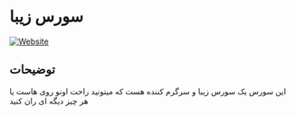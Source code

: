 # سورس زیبا

[![Website](https://img.shields.io/badge/view-source-blue)](https://arshia-coder.github.io/sourcebs/)

## توضیحات
این سورس یک سورس زیبا و سرگرم کننده هست که میتونید راحت اونو روی هاست یا هر چیز دیگه ای ران کنید